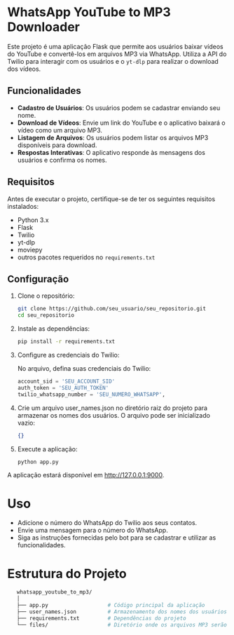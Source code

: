 # WhatsApp YouTube to MP3 Downloader

Este projeto é uma aplicação Flask que permite aos usuários baixar vídeos do YouTube e convertê-los em arquivos MP3 via WhatsApp. Utiliza a API do Twilio para interagir com os usuários e o `yt-dlp` para realizar o download dos vídeos.

## Funcionalidades

- **Cadastro de Usuários**: Os usuários podem se cadastrar enviando seu nome.
- **Download de Vídeos**: Envie um link do YouTube e o aplicativo baixará o vídeo como um arquivo MP3.
- **Listagem de Arquivos**: Os usuários podem listar os arquivos MP3 disponíveis para download.
- **Respostas Interativas**: O aplicativo responde às mensagens dos usuários e confirma os nomes.

## Requisitos

Antes de executar o projeto, certifique-se de ter os seguintes requisitos instalados:

- Python 3.x
- Flask
- Twilio
- yt-dlp
- moviepy
- outros pacotes requeridos no `requirements.txt`

## Configuração

1. Clone o repositório:

   ```bash
   git clone https://github.com/seu_usuario/seu_repositorio.git
   cd seu_repositorio

2. Instale as dependências:

   ```bash
   pip install -r requirements.txt

3. Configure as credenciais do Twilio:

    No arquivo, defina suas credenciais do Twilio:

   ```python
   account_sid = 'SEU_ACCOUNT_SID'
   auth_token = 'SEU_AUTH_TOKEN'
   twilio_whatsapp_number = 'SEU_NUMERO_WHATSAPP',

4. Crie um arquivo user_names.json no diretório raiz do projeto para armazenar os nomes dos usuários. O arquivo pode ser inicializado vazio:

    ```json
    {}

5. Execute a aplicação:

    ```bash
    python app.py

A aplicação estará disponível em http://127.0.0.1:9000.

# Uso
- Adicione o número do WhatsApp do Twilio aos seus contatos.
- Envie uma mensagem para o número do WhatsApp.
- Siga as instruções fornecidas pelo bot para se cadastrar e utilizar as funcionalidades.

# Estrutura do Projeto

   ```bash
      whatsapp_youtube_to_mp3/
      │
      ├── app.py                   # Código principal da aplicação
      ├── user_names.json          # Armazenamento dos nomes dos usuários
      ├── requirements.txt         # Dependências do projeto
      └── files/                   # Diretório onde os arquivos MP3 serão armazenados






     
